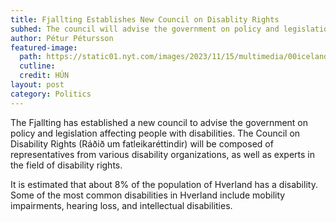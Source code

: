 ```yaml
---
title: Fjallting Establishes New Council on Disablity Rights
subhed: The council will advise the government on policy and legislation affecting people with disabilities.
author: Pétur Pétursson
featured-image: 
  path: https://static01.nyt.com/images/2023/11/15/multimedia/00iceland-sterilizations-08-qlvw-EN/00iceland-sterilizations-08-qlvw-superJumbo.jpg?quality=75&auto=webp
  cutline: 
  credit: HÚN
layout: post
category: Politics
---
```


The Fjallting has established a new council to advise the government on policy and legislation affecting people with disabilities. The Council on Disability Rights (Ráðið um fatleikaréttindir) will be composed of representatives from various disability organizations, as well as experts in the field of disability rights.

It is estimated that about 8% of the population of Hverland has a disability. Some of the most common disabilities in Hverland include mobility impairments, hearing loss, and intellectual disabilities.